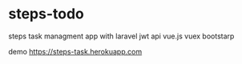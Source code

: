 # steps-todo
steps task managment app
with 
  laravel jwt api
  vue.js 
  vuex
  bootstarp


demo 
https://steps-task.herokuapp.com
